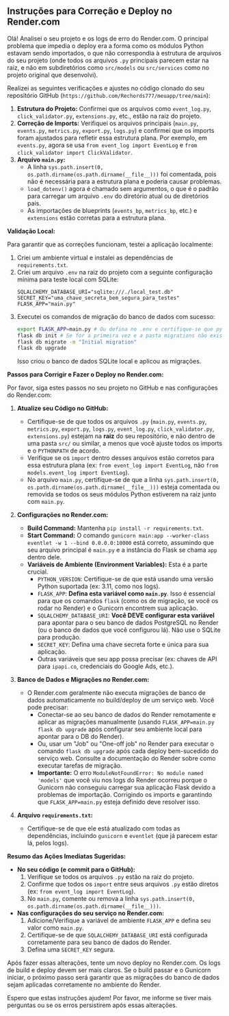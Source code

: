 ## Instruções para Correção e Deploy no Render.com

Olá! Analisei o seu projeto e os logs de erro do Render.com. O principal problema que impedia o deploy era a forma como os módulos Python estavam sendo importados, o que não correspondia à estrutura de arquivos do seu projeto (onde todos os arquivos `.py` principais parecem estar na raiz, e não em subdiretórios como `src/models` ou `src/services` como no projeto original que desenvolvi).

Realizei as seguintes verificações e ajustes no código clonado do seu repositório GitHub (`https://github.com/Rechords777/meuapp/tree/main`):

1.  **Estrutura do Projeto:** Confirmei que os arquivos como `event_log.py`, `click_validator.py`, `extensions.py`, etc., estão na raiz do projeto.
2.  **Correção de Imports:** Verifiquei os arquivos principais (`main.py`, `events.py`, `metrics.py`, `export.py`, `logs.py`) e confirmei que os imports foram ajustados para refletir essa estrutura plana. Por exemplo, em `events.py`, agora se usa `from event_log import EventLog` e `from click_validator import ClickValidator`.
3.  **Arquivo `main.py`:**
    *   A linha `sys.path.insert(0, os.path.dirname(os.path.dirname(__file__)))` foi comentada, pois não é necessária para a estrutura plana e poderia causar problemas.
    *   `load_dotenv()` agora é chamado sem argumentos, o que é o padrão para carregar um arquivo `.env` do diretório atual ou de diretórios pais.
    *   As importações de blueprints (`events_bp`, `metrics_bp`, etc.) e `extensions` estão corretas para a estrutura plana.

**Validação Local:**

Para garantir que as correções funcionam, testei a aplicação localmente:

1.  Criei um ambiente virtual e instalei as dependências de `requirements.txt`.
2.  Criei um arquivo `.env` na raiz do projeto com a seguinte configuração mínima para teste local com SQLite:
    ```
    SQLALCHEMY_DATABASE_URI="sqlite:///./local_test.db"
    SECRET_KEY="uma_chave_secreta_bem_segura_para_testes"
    FLASK_APP="main.py"
    ```
3.  Executei os comandos de migração do banco de dados com sucesso:
    ```bash
    export FLASK_APP=main.py # Ou defina no .env e certifique-se que python-dotenv carregue
    flask db init # Se for a primeira vez e a pasta migrations não existir
    flask db migrate -m "Initial migration"
    flask db upgrade
    ```
    Isso criou o banco de dados SQLite local e aplicou as migrações.

**Passos para Corrigir e Fazer o Deploy no Render.com:**

Por favor, siga estes passos no seu projeto no GitHub e nas configurações do Render.com:

1.  **Atualize seu Código no GitHub:**
    *   Certifique-se de que todos os arquivos `.py` (`main.py`, `events.py`, `metrics.py`, `export.py`, `logs.py`, `event_log.py`, `click_validator.py`, `extensions.py`) estejam na **raiz** do seu repositório, e não dentro de uma pasta `src/` ou similar, a menos que você ajuste todos os imports e o `PYTHONPATH` de acordo.
    *   Verifique se os `import` dentro desses arquivos estão corretos para essa estrutura plana (ex: `from event_log import EventLog`, não `from models.event_log import EventLog`).
    *   No arquivo `main.py`, certifique-se de que a linha `sys.path.insert(0, os.path.dirname(os.path.dirname(__file__)))` esteja comentada ou removida se todos os seus módulos Python estiverem na raiz junto com `main.py`.

2.  **Configurações no Render.com:**
    *   **Build Command:** Mantenha `pip install -r requirements.txt`.
    *   **Start Command:** O comando `gunicorn main:app --worker-class eventlet -w 1 --bind 0.0.0.0:10000` está correto, assumindo que seu arquivo principal é `main.py` e a instância do Flask se chama `app` dentro dele.
    *   **Variáveis de Ambiente (Environment Variables):** Esta é a parte crucial.
        *   `PYTHON_VERSION`: Certifique-se de que está usando uma versão Python suportada (ex: 3.11, como nos logs).
        *   `FLASK_APP`: **Defina esta variável como `main.py`**. Isso é essencial para que os comandos `flask` (como os de migração, se você os rodar no Render) e o Gunicorn encontrem sua aplicação.
        *   `SQLALCHEMY_DATABASE_URI`: **Você DEVE configurar esta variável** para apontar para o seu banco de dados PostgreSQL no Render (ou o banco de dados que você configurou lá). Não use o SQLite para produção.
        *   `SECRET_KEY`: Defina uma chave secreta forte e única para sua aplicação.
        *   Outras variáveis que seu app possa precisar (ex: chaves de API para `ipapi.co`, credenciais do Google Ads, etc.).

3.  **Banco de Dados e Migrações no Render.com:**
    *   O Render.com geralmente não executa migrações de banco de dados automaticamente no build/deploy de um serviço web. Você pode precisar:
        *   Conectar-se ao seu banco de dados do Render remotamente e aplicar as migrações manualmente (usando `FLASK_APP=main.py flask db upgrade` após configurar seu ambiente local para apontar para o DB do Render).
        *   Ou, usar um "Job" ou "One-off job" no Render para executar o comando `flask db upgrade` após cada deploy bem-sucedido do serviço web. Consulte a documentação do Render sobre como executar tarefas de migração.
        *   **Importante:** O erro `ModuleNotFoundError: No module named 'models'` que você viu nos logs do Render ocorreu porque o Gunicorn não conseguiu carregar sua aplicação Flask devido a problemas de importação. Corrigindo os imports e garantindo que `FLASK_APP=main.py` esteja definido deve resolver isso.

4.  **Arquivo `requirements.txt`:**
    *   Certifique-se de que ele está atualizado com todas as dependências, incluindo `gunicorn` e `eventlet` (que já parecem estar lá, pelos logs).

**Resumo das Ações Imediatas Sugeridas:**

*   **No seu código (e commit para o GitHub):**
    1.  Verifique se todos os arquivos `.py` estão na raiz do projeto.
    2.  Confirme que todos os `import` entre seus arquivos `.py` estão diretos (ex: `from event_log import EventLog`).
    3.  No `main.py`, comente ou remova a linha `sys.path.insert(0, os.path.dirname(os.path.dirname(__file__)))`.
*   **Nas configurações do seu serviço no Render.com:**
    1.  Adicione/Verifique a variável de ambiente `FLASK_APP` e defina seu valor como `main.py`.
    2.  Certifique-se de que `SQLALCHEMY_DATABASE_URI` está configurada corretamente para seu banco de dados do Render.
    3.  Defina uma `SECRET_KEY` segura.

Após fazer essas alterações, tente um novo deploy no Render.com. Os logs de build e deploy devem ser mais claros. Se o build passar e o Gunicorn iniciar, o próximo passo será garantir que as migrações do banco de dados sejam aplicadas corretamente no ambiente do Render.

Espero que estas instruções ajudem! Por favor, me informe se tiver mais perguntas ou se os erros persistirem após essas alterações.

